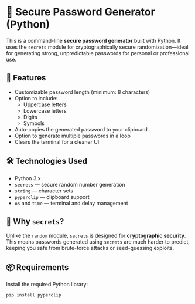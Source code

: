 # 🔐 Secure Password Generator (Python)

This is a command-line **secure password generator** built with Python. It uses the `secrets` module for cryptographically secure randomization—ideal for generating strong, unpredictable passwords for personal or professional use.

## 🚀 Features

- Customizable password length (minimum: 8 characters)
- Option to include:
  - Uppercase letters
  - Lowercase letters
  - Digits
  - Symbols
- Auto-copies the generated password to your clipboard
- Option to generate multiple passwords in a loop
- Clears the terminal for a cleaner UI

## 🛠️ Technologies Used

- Python 3.x
- `secrets` — secure random number generation
- `string` — character sets
- `pyperclip` — clipboard support
- `os` and `time` — terminal and delay management

## 🧠 Why `secrets`?

Unlike the `random` module, `secrets` is designed for **cryptographic security**. This means passwords generated using `secrets` are much harder to predict, keeping you safe from brute-force attacks or seed-guessing exploits.

## 📦 Requirements

Install the required Python library:
```bash
pip install pyperclip
